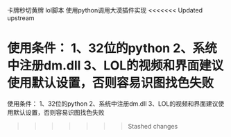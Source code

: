 卡牌秒切黄牌
lol脚本
使用python调用大漠插件实现
<<<<<<< Updated upstream

使用条件：
  1、32位的python
  2、系统中注册dm.dll
  3、LOL的视频和界面建议使用默认设置，否则容易识图找色失败
=======
使用条件：
   1、32位的python 
   2、系统中注册dm.dll 
   3、LOL的视频和界面建议使用默认设置，否则容易识图找色失败
>>>>>>> Stashed changes

